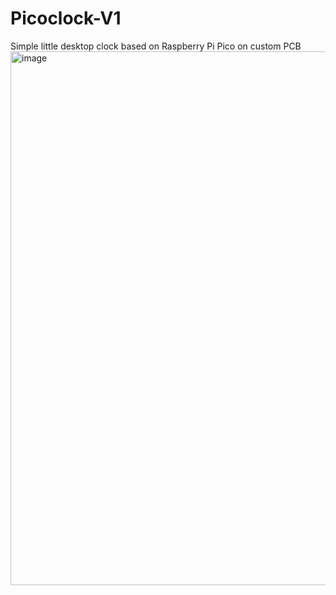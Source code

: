 # Picoclock-V1
Simple little desktop clock based on Raspberry Pi Pico on custom PCB
<img width="1191" height="854" alt="image" src="https://github.com/user-attachments/assets/4700bce0-9bb0-45bb-b0e3-9fe3e62a1f71" />
